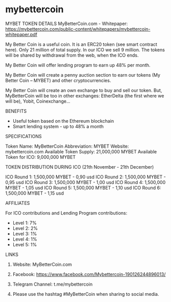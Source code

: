 # mybettercoin
MYBET TOKEN DETAILS
MyBetterCoin.com - Whitepaper: https://mybettercoin.com/public-content/whitepapers/mybettercoin-whitepaper.pdf

My Better Coin is a useful coin. It is an ERC20 token (see smart contract here). Only 21 million of total supply. In our ICO we sell 9 million. The tokens will be shared by withdrawal from the web, when the ICO ends.

My Better Coin will offer lending program to earn up 48% per month.

My Better Coin will create a penny auction section to earn our tokens (My Better Coin – MYBET) and other cryptocurrencies.

My Better Coin will create an own exchange to buy and sell our token. But, MyBetterCoin will be too in other exchanges: EtherDelta (the first where we will be), Yobit, Coinexchange…

BENEFITS

- Useful token based on the Ethereum blockchain
- Smart lending system - up to 48% a month

SPECIFICATIONS

Token Name: MyBetterCoin
Abbreviation: MYBET
Website: mybettercoin.com
Available Token Supply: 21,000,000 MYBET
Available Token for ICO: 9,000,000 MYBET

TOKEN DISTRIBUTION DURING ICO (21th November - 21th December)

ICO Round 1: 1,500,000 MYBET - 0,90 usd
ICO Round 2: 1,500,000 MYBET - 0,95 usd
ICO Round 3: 1,500,000 MYBET - 1,00 usd
ICO Round 4: 1,500,000 MYBET - 1,05 usd
ICO Round 5: 1,500,000 MYBET - 1,10 usd
ICO Round 6: 1,500,000 MYBET - 1,15 usd


AFFILIATES

For ICO contributions and Lending Program contributions:

- Level 1: 7%
- Level 2: 2%
- Level 3: 1%
- Level 4: 1%
- Level 5: 1%

LINKS

1. Website: 
MyBetterCoin.com

2. Facebook: https://www.facebook.com/Mybettercoin-190126244896013/

3. Telegram Channel: t.me/mybettercoin

4. Please use the hashtag #MyBetterCoin when sharing to social media.
